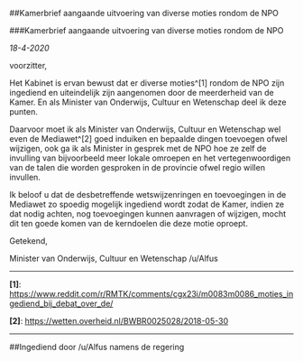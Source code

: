 ##Kamerbrief aangaande uitvoering van diverse moties rondom de NPO 
 
###Kamerbrief aangaande uitvoering van diverse moties rondom de NPO

*18-4-2020*

voorzitter,

Het Kabinet is ervan bewust dat er diverse moties^[1] rondom de NPO zijn ingediend en uiteindelijk zijn aangenomen door de meerderheid van de Kamer. En als Minister van Onderwijs, Cultuur en Wetenschap deel ik deze punten.

Daarvoor moet ik als Minister van Onderwijs, Cultuur en Wetenschap wel even de Mediawet^[2] goed induiken en bepaalde dingen toevoegen ofwel wijzigen, ook ga ik als Minister in gesprek met de NPO hoe ze zelf de invulling van bijvoorbeeld meer lokale omroepen en het vertegenwoordigen van de talen die worden gesproken in de provincie ofwel regio willen invullen.

Ik beloof u dat de desbetreffende wetswijzenringen en toevoegingen in de Mediawet zo spoedig mogelijk ingediend wordt zodat de Kamer, indien ze dat nodig achten, nog toevoegingen kunnen aanvragen of wijzigen, mocht dit ten goede komen van de kerndoelen die deze motie oproept.

Getekend,

Minister van Onderwijs, Cultuur en Wetenschap /u/Alfus 

---

**[1]**: https://www.reddit.com/r/RMTK/comments/cgx23i/m0083m0086_moties_ingediend_bij_debat_over_de/


**[2]**: https://wetten.overheid.nl/BWBR0025028/2018-05-30

---

##Ingediend door /u/Alfus  namens de regering

